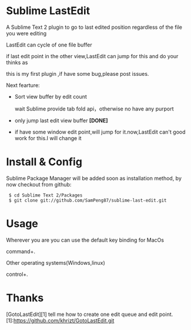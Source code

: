 # Sublime LastEdit

A Sublime Text 2 plugin to go to last edited position regardless of the file you were editing

LastEdit can cycle of one file buffer

if last edit point in the other view,LastEdit can jump for this and do your thinks as

this is my first plugin ,if have some bug,please post issues.

Next fearture:

* Sort view buffer by edit count

    wait Sublime provide tab fold api，otherwise no have any purport

* only jump last edit view buffer **[DONE]**
* if have some window edit point,will jump for it.now,LastEdit can't good work for this.I will change it

# Install & Config

Sublime Package Manager will be added soon as installation method, by now checkout from github:

     $ cd Sublime Text 2/Packages
     $ git clone git://github.com/SamPeng87/sublime-last-edit.git

# Usage

Wherever you are you can use the default key binding for MacOs

command+.

Other operating systems(Windows,linux)

control+.

# Thanks

[GotoLastEdit][1] tell me how to create one edit queue and edit point.
[1]:https://github.com/khrizt/GotoLastEdit.git
